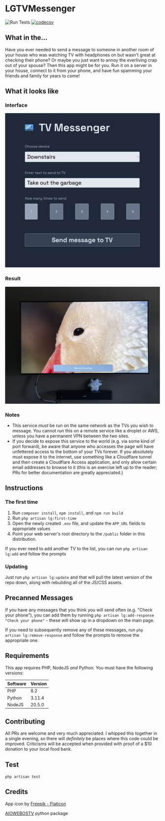 # LGTVMessenger

![Run Tests](https://github.com/nexxai/LGTVMessenger/actions/workflows/RunTests.yml/badge.svg) [![codecov](https://codecov.io/gh/nexxai/LGTVMessenger/branch/main/graph/badge.svg?token=OYkZZnFyKc)](https://codecov.io/gh/nexxai/LGTVMessenger)

## What in the...

Have you ever needed to send a message to someone in another room of your house who was watching TV with headphones on but wasn't great at checking their phone?  Or maybe you just want to annoy the everliving crap out of your spouse?  Then this app might be for you.  Run it on a server in your house, connect to it from your phone, and have fun spamming your friends and family for years to come!

## What it looks like

### Interface

![Screenshot of the app interface](resources/images/interface.png)

### Result

![Screenshot of message at the bottom of an LG webOS TV](resources/images/screenshot.jpg)

### Notes

- This service *must* be run on the same network as the TVs you wish to message.  You cannot run this on a remote service like a droplet or AWS, unless you have a permanent VPN between the two sites.
- If you decide to expose this service to the world (e.g. via some kind of port forward), be aware that anyone who accesses the page will have unfettered access to the bottom of your TVs forever.  If you absolutely must expose it to the internet, use something like a Cloudflare tunnel and then create a Cloudflare Access application, and only allow certain email addresses to browse to it (this is an exercise left up to the reader; PRs for better documentation are greatly appreciated.)

## Instructions

### The first time

1. Run `composer install`, `npm install`, and `npm run build`
2. Run `php artisan lg:first-time`
3. Open the newly created `.env` file, and update the `APP_URL` fields to appropriate values
4. Point your web server's root directory to the `/public` folder in this distribution.

If you ever need to add another TV to the list, you can run `php artisan lg:add` and follow the prompts

### Updating

Just run `php artisan lg:update` and that will pull the latest version of the repo down, along with rebuilding all of the JS/CSS assets.

## Precanned Messages

If you have any messages that you think you will send often (e.g. "Check your phone"), you can add them by running `php artisan lg:add-response "Check your phone"` - these will show up in a dropdown on the main page.

If you need to subsequently remove any of these messages, run `php artisan lg:remove-response` and follow the prompts to remove the appropriate one.

## Requirements

This app requires PHP, NodeJS *and* Python.  You must have the following versions:

|Software|Version|
|--------|-------|
|PHP     |8.2    |
|Python  |3.11.4 |
|NodeJS  |20.5.0 |

## Contributing

All PRs are welcome and very much appreciated.  I whipped this together in a single evening, so there will *definitely* be places where this code could be improved.  Criticisms will be accepted when provided with proof of a $10 donation to your local food bank.

## Test

`php artisan test`

## Credits

App icon by [Freepik - Flaticon](https://www.flaticon.com/free-icons/smart-tv)

[AIOWEBOSTV](https://github.com/home-assistant-libs/aiowebostv) python package
